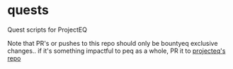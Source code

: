 # quests
Quest scripts for ProjectEQ 


Note that PR's or pushes to this repo should only be bountyeq exclusive changes.. if it's something impactful to peq as a whole, PR it to [projecteq's repo](https://github.com/ProjectEQ/projecteqquests)
